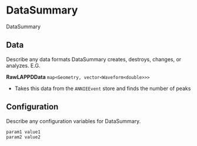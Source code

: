 # DataSummary

DataSummary

## Data

Describe any data formats DataSummary creates, destroys, changes, or analyzes. E.G.

**RawLAPPDData** `map<Geometry, vector<Waveform<double>>>`
* Takes this data from the `ANNIEEvent` store and finds the number of peaks


## Configuration

Describe any configuration variables for DataSummary.

```
param1 value1
param2 value2
```
